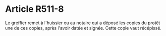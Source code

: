 # Article R511-8

Le greffier remet à l'huissier ou au notaire qui a déposé les copies du protêt une de ces copies, après l'avoir datée et signée. Cette copie vaut récépissé.